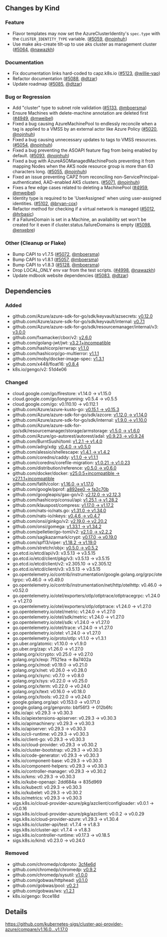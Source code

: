 ## Changes by Kind

### Feature

- Flavor templates may now set the AzureClusterIdentity's `spec.type` with the `CLUSTER_IDENTITY_TYPE` variable. ([#5059](https://github.com/kubernetes-sigs/cluster-api-provider-azure/pull/5059), [@nojnhuh](https://github.com/nojnhuh))
- Use make aks-create tilt-up to use aks cluster as management cluster ([#5064](https://github.com/kubernetes-sigs/cluster-api-provider-azure/pull/5064), [@nawazkh](https://github.com/nawazkh))

### Documentation

- Fix documentation links hard-coded to capz.k8s.io ([#5123](https://github.com/kubernetes-sigs/cluster-api-provider-azure/pull/5123), [@willie-yao](https://github.com/willie-yao))
- Refactor documentation ([#5088](https://github.com/kubernetes-sigs/cluster-api-provider-azure/pull/5088), [@dtzar](https://github.com/dtzar))
- Update roadmap ([#5085](https://github.com/kubernetes-sigs/cluster-api-provider-azure/pull/5085), [@dtzar](https://github.com/dtzar))

### Bug or Regression

- Add "cluster" type to subnet role validation ([#5133](https://github.com/kubernetes-sigs/cluster-api-provider-azure/pull/5133), [@mboersma](https://github.com/mboersma))
- Ensure Machines with delete-machine annotation are deleted first ([#4949](https://github.com/kubernetes-sigs/cluster-api-provider-azure/pull/4949), [@mweibel](https://github.com/mweibel))
- Fixed a bug causing AzureMachinePool to endlessly reconcile when a tag is applied to a VMSS by an external actor like Azure Policy ([#5020](https://github.com/kubernetes-sigs/cluster-api-provider-azure/pull/5020), [@nojnhuh](https://github.com/nojnhuh))
- Fixed a bug causing unnecessary updates to tags to VMSS resources. ([#5054](https://github.com/kubernetes-sigs/cluster-api-provider-azure/pull/5054), [@nojnhuh](https://github.com/nojnhuh))
- Fixed a bug preventing the ASOAPI feature flag from being enabled by default. ([#5093](https://github.com/kubernetes-sigs/cluster-api-provider-azure/pull/5093), [@nojnhuh](https://github.com/nojnhuh))
- Fixed a bug with AzureASOManagedMachinePools preventing it from mapping Nodes when the AKS node resource group is more than 63 characters long. ([#5055](https://github.com/kubernetes-sigs/cluster-api-provider-azure/pull/5055), [@nojnhuh](https://github.com/nojnhuh))
- Fixed an issue preventing CAPZ from reconciling non-ServicePrincipal-authenticated, AAD-enabled AKS clusters. ([#5071](https://github.com/kubernetes-sigs/cluster-api-provider-azure/pull/5071), [@nojnhuh](https://github.com/nojnhuh))
- Fixes a few edge cases related to deleting a MachinePool ([#4959](https://github.com/kubernetes-sigs/cluster-api-provider-azure/pull/4959), [@mweibel](https://github.com/mweibel))
- Identity type is required to be 'UserAssigned' when using user-assigned identities. ([#5102](https://github.com/kubernetes-sigs/cluster-api-provider-azure/pull/5102), [@bryan-cox](https://github.com/bryan-cox))
- Refactor method for checking if a virtual network is managed ([#5012](https://github.com/kubernetes-sigs/cluster-api-provider-azure/pull/5012), [@hrbasic](https://github.com/hrbasic))
- If a FailureDomain is set in a Machine, an availability set won't be created for it even if cluster.status.failureDomains is empty ([#5098](https://github.com/kubernetes-sigs/cluster-api-provider-azure/pull/5098), [@enxebre](https://github.com/enxebre))

### Other (Cleanup or Flake)

- Bump CAPI to v1.7.5 ([#5072](https://github.com/kubernetes-sigs/cluster-api-provider-azure/pull/5072), [@mboersma](https://github.com/mboersma))
- Bump CAPI to v1.8.1 ([#5057](https://github.com/kubernetes-sigs/cluster-api-provider-azure/pull/5057), [@mboersma](https://github.com/mboersma))
- Bump CAPI to v1.8.3 ([#5128](https://github.com/kubernetes-sigs/cluster-api-provider-azure/pull/5128), [@mboersma](https://github.com/mboersma))
- Drop LOCAL_ONLY env var from the test scripts. ([#4998](https://github.com/kubernetes-sigs/cluster-api-provider-azure/pull/4998), [@nawazkh](https://github.com/nawazkh))
- Update mdbook website dependencies ([#5083](https://github.com/kubernetes-sigs/cluster-api-provider-azure/pull/5083), [@dtzar](https://github.com/dtzar))

## Dependencies

### Added
- github.com/Azure/azure-sdk-for-go/sdk/keyvault/azsecrets: [v0.12.0](https://github.com/Azure/azure-sdk-for-go/tree/sdk/keyvault/azsecrets/v0.12.0)
- github.com/Azure/azure-sdk-for-go/sdk/keyvault/internal: [v0.7.1](https://github.com/Azure/azure-sdk-for-go/tree/sdk/keyvault/internal/v0.7.1)
- github.com/Azure/azure-sdk-for-go/sdk/resourcemanager/internal/v3: [v3.0.0](https://github.com/Azure/azure-sdk-for-go/tree/sdk/resourcemanager/internal/v3.0.0)
- github.com/fxamacker/cbor/v2: [v2.6.0](https://github.com/fxamacker/cbor/tree/v2.6.0)
- github.com/golang-jwt/jwt: [v3.2.1+incompatible](https://github.com/golang-jwt/jwt/tree/v3.2.1)
- github.com/hashicorp/errwrap: [v1.1.0](https://github.com/hashicorp/errwrap/tree/v1.1.0)
- github.com/hashicorp/go-multierror: [v1.1.1](https://github.com/hashicorp/go-multierror/tree/v1.1.1)
- github.com/moby/docker-image-spec: [v1.3.1](https://github.com/moby/docker-image-spec/tree/v1.3.1)
- github.com/x448/float16: [v0.8.4](https://github.com/x448/float16/tree/v0.8.4)
- k8s.io/gengo/v2: 51d4e06

### Changed
- cloud.google.com/go/firestore: v1.14.0 → v1.15.0
- cloud.google.com/go/longrunning: v0.5.4 → v0.5.5
- cloud.google.com/go: v0.110.10 → v0.112.1
- github.com/Azure/azure-kusto-go: [v0.15.1 → v0.15.3](https://github.com/Azure/azure-kusto-go/compare/v0.15.1...v0.15.3)
- github.com/Azure/azure-sdk-for-go/sdk/azcore: [v1.12.0 → v1.14.0](https://github.com/Azure/azure-sdk-for-go/compare/sdk/azcore/v1.12.0...sdk/azcore/v1.14.0)
- github.com/Azure/azure-sdk-for-go/sdk/internal: [v1.9.0 → v1.10.0](https://github.com/Azure/azure-sdk-for-go/compare/sdk/internal/v1.9.0...sdk/internal/v1.10.0)
- github.com/Azure/azure-sdk-for-go/sdk/resourcemanager/storage/armstorage: [v1.5.0 → v1.6.0](https://github.com/Azure/azure-sdk-for-go/compare/sdk/resourcemanager/storage/armstorage/v1.5.0...sdk/resourcemanager/storage/armstorage/v1.6.0)
- github.com/Azure/go-autorest/autorest/adal: [v0.9.23 → v0.9.24](https://github.com/Azure/go-autorest/compare/autorest/adal/v0.9.23...autorest/adal/v0.9.24)
- github.com/BurntSushi/toml: [v1.2.1 → v1.4.0](https://github.com/BurntSushi/toml/compare/v1.2.1...v1.4.0)
- github.com/adrg/xdg: [v0.4.0 → v0.5.0](https://github.com/adrg/xdg/compare/v0.4.0...v0.5.0)
- github.com/alessio/shellescape: [v1.4.1 → v1.4.2](https://github.com/alessio/shellescape/compare/v1.4.1...v1.4.2)
- github.com/coredns/caddy: [v1.1.0 → v1.1.1](https://github.com/coredns/caddy/compare/v1.1.0...v1.1.1)
- github.com/coredns/corefile-migration: [v1.0.21 → v1.0.23](https://github.com/coredns/corefile-migration/compare/v1.0.21...v1.0.23)
- github.com/distribution/reference: [v0.5.0 → v0.6.0](https://github.com/distribution/reference/compare/v0.5.0...v0.6.0)
- github.com/docker/docker: [v25.0.5+incompatible → v27.1.1+incompatible](https://github.com/docker/docker/compare/v25.0.5...v27.1.1)
- github.com/fatih/color: [v1.16.0 → v1.17.0](https://github.com/fatih/color/compare/v1.16.0...v1.17.0)
- github.com/google/pprof: [a892ee0 → fa2c70b](https://github.com/google/pprof/compare/a892ee0...fa2c70b)
- github.com/googleapis/gax-go/v2: [v2.12.0 → v2.12.3](https://github.com/googleapis/gax-go/compare/v2.12.0...v2.12.3)
- github.com/hashicorp/consul/api: [v1.25.1 → v1.28.2](https://github.com/hashicorp/consul/compare/api/v1.25.1...api/v1.28.2)
- github.com/klauspost/compress: [v1.17.0 → v1.17.2](https://github.com/klauspost/compress/compare/v1.17.0...v1.17.2)
- github.com/nats-io/nats.go: [v1.31.0 → v1.34.0](https://github.com/nats-io/nats.go/compare/v1.31.0...v1.34.0)
- github.com/nats-io/nkeys: [v0.4.6 → v0.4.7](https://github.com/nats-io/nkeys/compare/v0.4.6...v0.4.7)
- github.com/onsi/ginkgo/v2: [v2.19.0 → v2.20.2](https://github.com/onsi/ginkgo/compare/v2.19.0...v2.20.2)
- github.com/onsi/gomega: [v1.33.1 → v1.34.2](https://github.com/onsi/gomega/compare/v1.33.1...v1.34.2)
- github.com/pelletier/go-toml/v2: [v2.1.0 → v2.2.2](https://github.com/pelletier/go-toml/compare/v2.1.0...v2.2.2)
- github.com/sagikazarmark/crypt: [v0.17.0 → v0.19.0](https://github.com/sagikazarmark/crypt/compare/v0.17.0...v0.19.0)
- github.com/spf13/viper: [v1.18.2 → v1.19.0](https://github.com/spf13/viper/compare/v1.18.2...v1.19.0)
- github.com/stretchr/objx: [v0.5.0 → v0.5.2](https://github.com/stretchr/objx/compare/v0.5.0...v0.5.2)
- go.etcd.io/etcd/api/v3: v3.5.13 → v3.5.15
- go.etcd.io/etcd/client/pkg/v3: v3.5.13 → v3.5.15
- go.etcd.io/etcd/client/v2: v2.305.10 → v2.305.12
- go.etcd.io/etcd/client/v3: v3.5.13 → v3.5.15
- go.opentelemetry.io/contrib/instrumentation/google.golang.org/grpc/otelgrpc: v0.46.0 → v0.49.0
- go.opentelemetry.io/contrib/instrumentation/net/http/otelhttp: v0.46.0 → v0.52.0
- go.opentelemetry.io/otel/exporters/otlp/otlptrace/otlptracegrpc: v1.24.0 → v1.27.0
- go.opentelemetry.io/otel/exporters/otlp/otlptrace: v1.24.0 → v1.27.0
- go.opentelemetry.io/otel/metric: v1.24.0 → v1.27.0
- go.opentelemetry.io/otel/sdk/metric: v1.24.0 → v1.27.0
- go.opentelemetry.io/otel/sdk: v1.24.0 → v1.27.0
- go.opentelemetry.io/otel/trace: v1.24.0 → v1.27.0
- go.opentelemetry.io/otel: v1.24.0 → v1.27.0
- go.opentelemetry.io/proto/otlp: v1.1.0 → v1.3.1
- go.uber.org/atomic: v1.10.0 → v1.9.0
- go.uber.org/zap: v1.26.0 → v1.27.0
- golang.org/x/crypto: v0.25.0 → v0.27.0
- golang.org/x/exp: 7f521ea → 8a7402a
- golang.org/x/mod: v0.19.0 → v0.21.0
- golang.org/x/net: v0.26.0 → v0.28.0
- golang.org/x/sync: v0.7.0 → v0.8.0
- golang.org/x/sys: v0.22.0 → v0.25.0
- golang.org/x/term: v0.22.0 → v0.24.0
- golang.org/x/text: v0.16.0 → v0.18.0
- golang.org/x/tools: v0.22.0 → v0.24.0
- google.golang.org/api: v0.153.0 → v0.171.0
- google.golang.org/genproto: bbf56f3 → 012b6fc
- k8s.io/api: v0.29.3 → v0.30.3
- k8s.io/apiextensions-apiserver: v0.29.3 → v0.30.3
- k8s.io/apimachinery: v0.29.3 → v0.30.3
- k8s.io/apiserver: v0.29.3 → v0.30.3
- k8s.io/cli-runtime: v0.29.3 → v0.30.3
- k8s.io/client-go: v0.29.3 → v0.30.3
- k8s.io/cloud-provider: v0.29.3 → v0.30.2
- k8s.io/cluster-bootstrap: v0.29.3 → v0.30.3
- k8s.io/code-generator: v0.29.3 → v0.30.3
- k8s.io/component-base: v0.29.3 → v0.30.3
- k8s.io/component-helpers: v0.29.3 → v0.30.3
- k8s.io/controller-manager: v0.29.3 → v0.30.2
- k8s.io/kms: v0.29.3 → v0.30.3
- k8s.io/kube-openapi: 2dd684a → 835d969
- k8s.io/kubectl: v0.29.3 → v0.30.3
- k8s.io/kubelet: v0.29.3 → v0.30.2
- k8s.io/metrics: v0.29.3 → v0.30.3
- sigs.k8s.io/cloud-provider-azure/pkg/azclient/configloader: v0.0.1 → v0.0.16
- sigs.k8s.io/cloud-provider-azure/pkg/azclient: v0.0.2 → v0.0.29
- sigs.k8s.io/cloud-provider-azure: v1.29.3 → v1.30.4
- sigs.k8s.io/cluster-api/test: v1.7.4 → v1.8.3
- sigs.k8s.io/cluster-api: v1.7.4 → v1.8.3
- sigs.k8s.io/controller-runtime: v0.17.3 → v0.18.5
- sigs.k8s.io/kind: v0.23.0 → v0.24.0

### Removed
- github.com/chromedp/cdproto: [3cf4e6d](https://github.com/chromedp/cdproto/tree/3cf4e6d)
- github.com/chromedp/chromedp: [v0.9.2](https://github.com/chromedp/chromedp/tree/v0.9.2)
- github.com/chromedp/sysutil: [v1.0.0](https://github.com/chromedp/sysutil/tree/v1.0.0)
- github.com/gobwas/httphead: [v0.1.0](https://github.com/gobwas/httphead/tree/v0.1.0)
- github.com/gobwas/pool: [v0.2.1](https://github.com/gobwas/pool/tree/v0.2.1)
- github.com/gobwas/ws: [v1.2.1](https://github.com/gobwas/ws/tree/v1.2.1)
- k8s.io/gengo: 9cce18d

## Details
<!-- markdown-link-check-disable-next-line -->
https://github.com/kubernetes-sigs/cluster-api-provider-azure/compare/v1.16.0...v1.17.0
